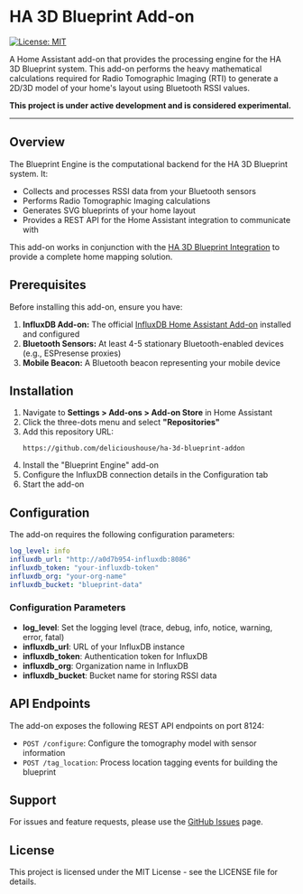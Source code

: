 # HA 3D Blueprint Add-on

[![License: MIT](https://img.shields.io/badge/License-MIT-yellow.svg)](https://opensource.org/licenses/MIT)

A Home Assistant add-on that provides the processing engine for the HA 3D Blueprint system. This add-on performs the heavy mathematical calculations required for Radio Tomographic Imaging (RTI) to generate a 2D/3D model of your home's layout using Bluetooth RSSI values.

**This project is under active development and is considered experimental.**

---

## Overview

The Blueprint Engine is the computational backend for the HA 3D Blueprint system. It:

- Collects and processes RSSI data from your Bluetooth sensors
- Performs Radio Tomographic Imaging calculations
- Generates SVG blueprints of your home layout
- Provides a REST API for the Home Assistant integration to communicate with

This add-on works in conjunction with the [HA 3D Blueprint Integration](https://github.com/delicioushouse/ha-3d-blueprint-integration) to provide a complete home mapping solution.

## Prerequisites

Before installing this add-on, ensure you have:

1. **InfluxDB Add-on:** The official [InfluxDB Home Assistant Add-on](https://github.com/home-assistant/addons/blob/master/influxdb/DOCS.md) installed and configured
2. **Bluetooth Sensors:** At least 4-5 stationary Bluetooth-enabled devices (e.g., ESPresense proxies)
3. **Mobile Beacon:** A Bluetooth beacon representing your mobile device

## Installation

1. Navigate to **Settings > Add-ons > Add-on Store** in Home Assistant
2. Click the three-dots menu and select **"Repositories"**
3. Add this repository URL:
   ```
   https://github.com/delicioushouse/ha-3d-blueprint-addon
   ```
4. Install the "Blueprint Engine" add-on
5. Configure the InfluxDB connection details in the Configuration tab
6. Start the add-on

## Configuration

The add-on requires the following configuration parameters:

```yaml
log_level: info
influxdb_url: "http://a0d7b954-influxdb:8086"
influxdb_token: "your-influxdb-token"
influxdb_org: "your-org-name"
influxdb_bucket: "blueprint-data"
```

### Configuration Parameters

- **log_level**: Set the logging level (trace, debug, info, notice, warning, error, fatal)
- **influxdb_url**: URL of your InfluxDB instance
- **influxdb_token**: Authentication token for InfluxDB
- **influxdb_org**: Organization name in InfluxDB
- **influxdb_bucket**: Bucket name for storing RSSI data

## API Endpoints

The add-on exposes the following REST API endpoints on port 8124:

- `POST /configure`: Configure the tomography model with sensor information
- `POST /tag_location`: Process location tagging events for building the blueprint

## Support

For issues and feature requests, please use the [GitHub Issues](https://github.com/delicioushouse/ha-3d-blueprint-addon/issues) page.

## License

This project is licensed under the MIT License - see the LICENSE file for details.
